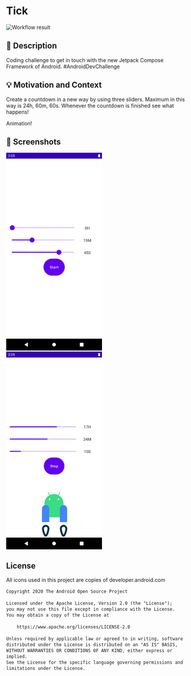 # Tick

<!--- Replace <OWNER> with your Github Username and <REPOSITORY> with the name of your repository. -->
<!--- You can find both of these in the url bar when you open your repository in github. -->
![Workflow result](https://github.com/<OWNER>/<REPOSITORY>/workflows/Check/badge.svg)


## :scroll: Description
Coding challenge to get in touch with the new Jetpack Compose Framework of Android. #AndroidDevChallenge  


## :bulb: Motivation and Context
<!--- Optionally point readers to interesting parts of your submission. -->
Create a countdown in a new way by using three sliders. Maximum in this way is 24h, 60m, 60s.
Whenever the countdown is finished see what happens!

<!--- What are you especially proud of? -->
Animation!


## :camera_flash: Screenshots
<!-- You can add more screenshots here if you like -->
<img src="/results/screenshot_1.png" width="260">&emsp;<img src="/results/screenshot_2.png" width="260">

## License
All icons used in this project are copies of developer.android.com

```
Copyright 2020 The Android Open Source Project

Licensed under the Apache License, Version 2.0 (the "License");
you may not use this file except in compliance with the License.
You may obtain a copy of the License at

    https://www.apache.org/licenses/LICENSE-2.0

Unless required by applicable law or agreed to in writing, software
distributed under the License is distributed on an "AS IS" BASIS,
WITHOUT WARRANTIES OR CONDITIONS OF ANY KIND, either express or implied.
See the License for the specific language governing permissions and
limitations under the License.
```